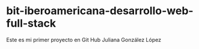 # bit-iberoamericana-desarrollo-web-full-stack
Este es mi primer proyecto en Git Hub
Juliana González López
